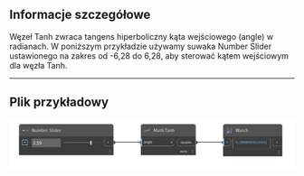 ## Informacje szczegółowe
Węzeł Tanh zwraca tangens hiperboliczny kąta wejściowego (angle) w radianach. W poniższym przykładzie używamy suwaka Number Slider ustawionego na zakres od -6,28 do 6,28, aby sterować kątem wejściowym dla węzła Tanh.
___
## Plik przykładowy

![Tanh](./DSCore.Math.Tanh_img.jpg)

